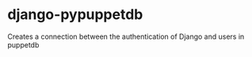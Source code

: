 django-pypuppetdb
=================

Creates a connection between the authentication of Django and users in puppetdb
